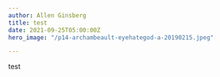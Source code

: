 ```yaml
---
author: Allen Ginsberg
title: test
date: 2021-09-25T05:00:00Z
hero_image: "/p14-archambeault-eyehategod-a-20190215.jpeg"

---
```

test